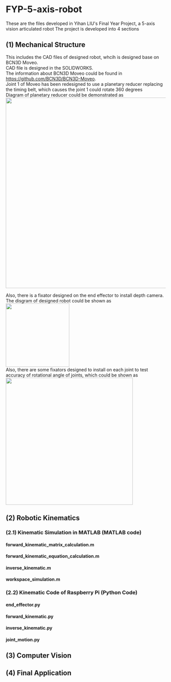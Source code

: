 # FYP-5-axis-robot
These are the files developed in Yihan LIU's Final Year Project, a 5-axis vision articulated robot
The project is developed into 4 sections
## (1) Mechanical Structure
This includes the CAD files of designed robot, whcih is designed base on BCN3D Moveo.  
CAD file is designed in the SOLIDWORKS.  
The information about BCN3D Moveo could be found in https://github.com/BCN3D/BCN3D-Moveo.  
Joint 1 of Moveo has been redesigned to use a planetary reducer replacing the timing belt, which causes the joint 1 could rotate 360 degrees  
Diagram of planetary reducer could be demonstrated as  
<img src ="https://github.com/YihanLIU0224/FYP-5-axis-robot/assets/132924198/d42aa4f6-e5d8-4da8-bdab-25102519bdbd" width = "600px">

Also, there is a fixator designed on the end effector to install depth camera. 
The disgram of designed robot could be shown as  
<img src = "https://github.com/YihanLIU0224/FYP-5-axis-robot/assets/132924198/53aaa8e7-c8a8-44ce-96c8-1dad855e63fb" width = "200px">   
Also, there are some fixators designed to install on each joint to test accuracy of rotational angle of joints, which could be shown as  
<img src = "https://github.com/YihanLIU0224/FYP-5-axis-robot/assets/132924198/a44b9272-2aa9-4ccb-aa07-1fca570815df" width = "400px">
## (2) Robotic Kinematics
### (2.1) Kinematic Simulation in MATLAB (MATLAB code)
#### forward_kinematic_matrix_calculation.m
#### forward_kinematic_equation_calculation.m
#### inverse_kinematic.m
#### workspace_simulation.m
### (2.2) Kinematic Code of Raspberry Pi (Python Code)
#### end_effector.py
#### forward_kinematic.py
#### inverse_kinematic.py
#### joint_motion.py
## (3) Computer Vision
## (4) Final Application
